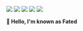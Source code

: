 <p>
<img src="https://img.shields.io/badge/Python3-yellow"></img>
<img src="https://img.shields.io/badge/Java-red"></img>
<img src="https://img.shields.io/badge/C%2FC%2B%2B%2FC%23-green">
<img src="https://img.shields.io/badge/Assembly-white">
<img src="https://img.shields.io/badge/JS-blue">
</p>
<b>👋 Hello, I'm known as Fated</b>
